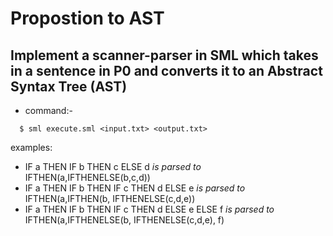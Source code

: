 # Propostion to AST

## Implement a scanner-parser in SML which takes in a sentence in P0 and converts it to an Abstract Syntax Tree (AST)

* command:-
```
  $ sml execute.sml <input.txt> <output.txt> 
```

examples:
* IF a THEN IF b THEN c ELSE d *is parsed to* 
  IFTHEN(a,IFTHENELSE(b,c,d))
* IF a THEN IF b THEN IF c THEN d ELSE e *is parsed to*
  IFTHEN(a,IFTHEN(b, IFTHENELSE(c,d,e))
* IF a THEN IF b THEN IF c THEN d ELSE e ELSE f *is parsed to*
  IFTHEN(a,IFTHENELSE(b, IFTHENELSE(c,d,e), f)
